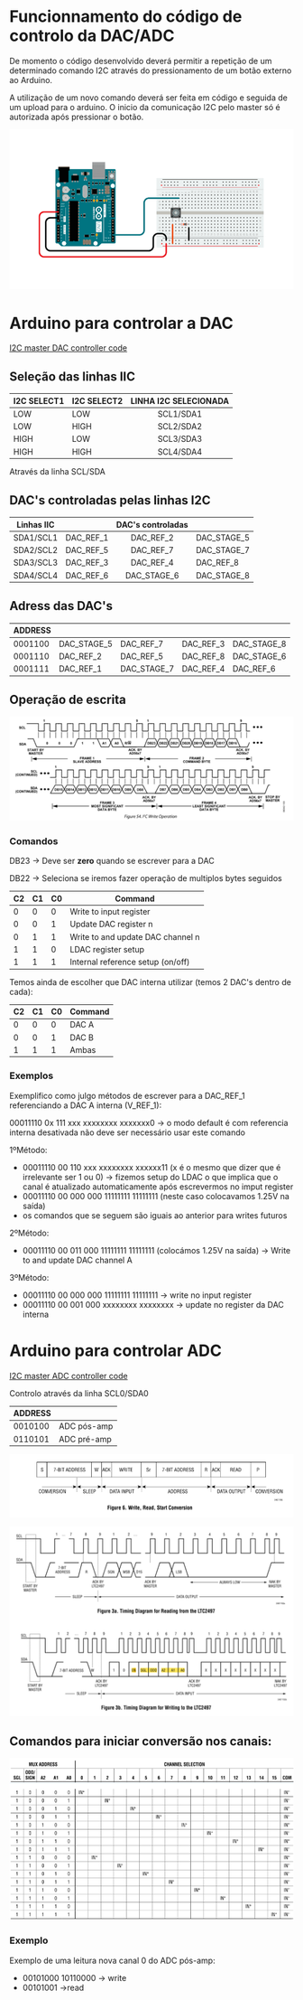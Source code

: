 
# Funcionnamento do código de controlo da DAC/ADC

De momento o código desenvolvido deverá permitir a repetição de um determinado comando I2C através do pressionamento de um botão externo
ao Arduino. 

A utilização de um novo comando deverá ser feita em código e seguida de um upload para o arduino. O inicio da comunicação I2C pelo master só é
autorizada após pressionar o botão.  

![button circuit!](img/circuit.png "button circuit")
# Arduino para  controlar a DAC

[I2C master DAC controller code](DAC_communication/DAC_communication.ino)



## Seleção das linhas IIC

| I2C SELECT1 	| I2C SELECT2 	| LINHA I2C SELECIONADA 	|
|-------------	|-------------	|:-----------------------:	|
| LOW         	| LOW         	|       SCL1/SDA1       	|
| LOW         	| HIGH        	|       SCL2/SDA2       	|
| HIGH        	| LOW         	|       SCL3/SDA3       	|
| HIGH        	| HIGH        	|       SCL4/SDA4       	|

Através da linha SCL/SDA

## DAC's controladas pelas linhas I2C
| Linhas IIC |           | DAC's controladas |             |
|------------|-----------|:-------------------:|-------------|
| SDA1/SCL1  | DAC_REF_1 | DAC_REF_2         | DAC_STAGE_5 |
| SDA2/SCL2  | DAC_REF_5 | DAC_REF_7         | DAC_STAGE_7 |
| SDA3/SCL3  | DAC_REF_3 | DAC_REF_4         | DAC_REF_8   |
| SDA4/SCL4  | DAC_REF_6 | DAC_STAGE_6       | DAC_STAGE_8 |

## Adress das DAC's

| ADDRESS 	|             	|             	|           	|             	|
|---------	|-------------	|-------------	|-----------	|-------------	|
| 0001100 	| DAC_STAGE_5 	|  DAC_REF_7  	| DAC_REF_3 	| DAC_STAGE_8 	|
| 0001110 	| DAC_REF_2   	|  DAC_REF_5  	| DAC_REF_8 	| DAC_STAGE_6 	|
| 0001111 	| DAC_REF_1   	| DAC_STAGE_7 	| DAC_REF_4 	| DAC_REF_6   	|

## Operação de escrita

![Write na DAC!](img/DAC/write_dac.png "write DAC operation")

### Comandos

DB23 -> Deve ser **zero** quando se escrever para a DAC

DB22 -> Seleciona se iremos fazer operação de multiplos bytes seguidos

| C2 	| C1 	| C0 	| Command                           	|
|----	|----	|----	|-----------------------------------	|
| 0  	| 0  	|  0 	| Write to input register           	|
| 0  	| 0  	|  1 	| Update DAC register n             	|
| 0  	| 1  	|  1 	| Write to and update DAC channel n 	|
| 1  	| 1  	| 0  	| LDAC register setup               	|
| 1  	| 1  	| 1  	| Internal reference setup (on/off) 	|


Temos ainda de escolher que DAC interna utilizar (temos 2 DAC's  dentro de cada):

| C2 	| C1 	| C0 	| Command 	|
|----	|----	|----	|---------	|
| 0  	| 0  	|  0 	| DAC A   	|
| 0  	| 0  	|  1 	| DAC B   	|
| 1  	| 1  	|  1 	| Ambas   	|

### Exemplos

Exemplifico como julgo métodos de escrever para a DAC_REF_1 referenciando a DAC A interna (V_REF_1):

00011110 0x 111 xxx xxxxxxxx xxxxxxx0 -> o modo default é com referencia interna desativada não deve ser necessário usar este comando

1ºMétodo:
* 00011110 00 110 xxx xxxxxxxx xxxxxx11 (x é o mesmo que dizer que é irrelevante ser 1 ou 0) -> fizemos setup do LDAC o que implica que o canal é atualizado automaticamente após escrevermos no imput register
* 00011110 00 000 000 11111111 11111111 (neste caso colocavamos 1.25V na saída)
* os comandos que se seguem são iguais ao anterior para writes futuros

2ºMétodo:
* 00011110 00 011 000 11111111 11111111 (colocámos 1.25V na saída) -> Write to and update DAC channel A

3ºMétodo:
* 00011110 00 000 000 11111111 11111111 -> write no input register
* 00011110 00 001 000 xxxxxxxx xxxxxxxx -> update no register da DAC interna
# Arduino para controlar ADC 

[I2C master ADC controller code](ADC_communication/ADC_communication.ino)

Controlo através da linha SCL0/SDA0

| ADDRESS 	|             	|
|---------	|-------------	|
| 0010100 	| ADC pós-amp 	|
| 0110101 	| ADC pré-amp   |

![ conversion no ADC!](img/ADC/complete_read_operation.png " conversion no ADC")


![read/write no ADC!](img/ADC/read_write.png "read/write no ADC")

## Comandos para iniciar conversão nos canais:

![comands!](img/ADC/comands.PNG "read/comands")

### Exemplo

Exemplo de uma leitura nova canal 0 do ADC pós-amp:

 * 00101000 10110000 -> write
 * 00101001 ->read


